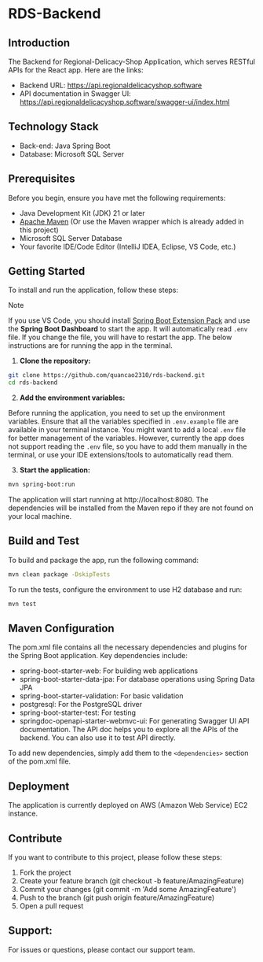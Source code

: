 # RDS-Backend

## Introduction

The Backend for Regional-Delicacy-Shop Application, which serves RESTful APIs for the React app. Here are the links:

- Backend URL: https://api.regionaldelicacyshop.software
- API documentation in Swagger UI: https://api.regionaldelicacyshop.software/swagger-ui/index.html

## Technology Stack

- Back-end: Java Spring Boot
- Database: Microsoft SQL Server

## Prerequisites

Before you begin, ensure you have met the following requirements:

- Java Development Kit (JDK) 21 or later
- [Apache Maven](https://maven.apache.org/download.cgi) (Or use the Maven wrapper which is already added in this project)
- Microsoft SQL Server Database
- Your favorite IDE/Code Editor (IntelliJ IDEA, Eclipse, VS Code, etc.)

## Getting Started

To install and run the application, follow these steps:

> [!NOTE]
> If you use VS Code, you should install [Spring Boot Extension Pack](https://marketplace.visualstudio.com/items?itemName=vmware.vscode-boot-dev-pack) and use the **Spring Boot Dashboard** to start the app. It will automatically read `.env` file. If you change the file, you will have to restart the app. The below instructions are for running the app in the terminal.

1. **Clone the repository:**

```sh
git clone https://github.com/quancao2310/rds-backend.git
cd rds-backend
```

2. **Add the environment variables:**

Before running the application, you need to set up the environment variables. Ensure that all the variables specified in `.env.example` file are available in your terminal instance. You might want to add a local `.env` file for better management of the variables. However, currently the app does not support reading the `.env` file, so you have to add them manually in the terminal, or use your IDE extensions/tools to automatically read them.

3. **Start the application:**

```sh
mvn spring-boot:run
```

The application will start running at http://localhost:8080. The dependencies will be installed from the Maven repo if they are not found on your local machine.

## Build and Test

To build and package the app, run the following command:

```sh
mvn clean package -DskipTests
```

To run the tests, configure the environment to use H2 database and run:

```sh
mvn test
```

## Maven Configuration

The pom.xml file contains all the necessary dependencies and plugins for the Spring Boot application. Key dependencies include:

- spring-boot-starter-web: For building web applications
- spring-boot-starter-data-jpa: For database operations using Spring Data JPA
- spring-boot-starter-validation: For basic validation
- postgresql: For the PostgreSQL driver
- spring-boot-starter-test: For testing
- springdoc-openapi-starter-webmvc-ui: For generating Swagger UI API documentation. The API doc helps you to explore all the APIs of the backend. You can also use it to test API directly.

To add new dependencies, simply add them to the `<dependencies>` section of the pom.xml file.

## Deployment

The application is currently deployed on AWS (Amazon Web Service) EC2 instance.

## Contribute

If you want to contribute to this project, please follow these steps:

1. Fork the project
2. Create your feature branch (git checkout -b feature/AmazingFeature)
3. Commit your changes (git commit -m 'Add some AmazingFeature')
4. Push to the branch (git push origin feature/AmazingFeature)
5. Open a pull request

## Support:

For issues or questions, please contact our support team.
